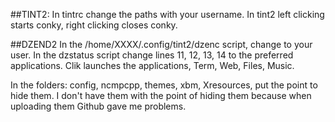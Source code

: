 ##TINT2:
In tintrc change the paths with your username.
In tint2 left clicking starts conky, right clicking closes conky.

##DZEND2
In the /home/XXXX/.config/tint2/dzenc script, change to your user.
In the dzstatus script change lines 11, 12, 13, 14 to the preferred applications.
Clik launches the applications, Term, Web, Files, Music.


In the folders: config, ncmpcpp, themes, xbm, Xresources, put the point to hide them.
I don't have them with the point of hiding them because when uploading them Github gave me problems.
